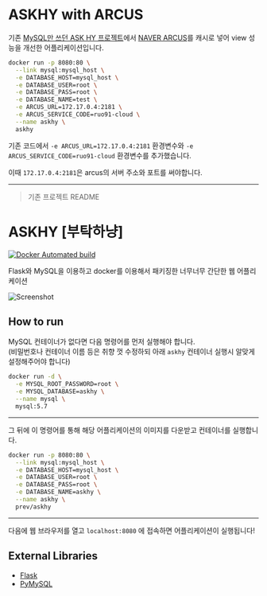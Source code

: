 # ASKHY with ARCUS

기존 [MySQL만 쓰던 ASK HY 프로젝트](https://github.com/Prev/askhy/)에서 [NAVER ARCUS](https://naver.github.io/arcus/)를 캐시로 넣어 view 성능을 개선한 어플리케이션입니다.

```bash
docker run -p 8080:80 \
  --link mysql:mysql_host \
  -e DATABASE_HOST=mysql_host \
  -e DATABASE_USER=root \
  -e DATABASE_PASS=root \
  -e DATABASE_NAME=test \
  -e ARCUS_URL=172.17.0.4:2181 \
  -e ARCUS_SERVICE_CODE=ruo91-cloud \
  --name askhy \
  askhy
```

기존 코드에서 
`-e ARCUS_URL=172.17.0.4:2181` 환경변수와 `-e ARCUS_SERVICE_CODE=ruo91-cloud` 환경변수를 추가했습니다.  

이때 `172.17.0.4:2181`은 arcus의 서버 주소와 포트를 써야합니다.


----
> 기존 프로젝트 README


# ASKHY [부탁하냥]

[![Docker Automated build](https://img.shields.io/docker/automated/prev/askhy.svg)](https://hub.docker.com/r/prev/askhy/)

Flask와 MySQL을 이용하고 docker를 이용해서 패키징한 너무너무 간단한 웹 어플리케이션

![Screenshot](https://prev.kr/askhy/screenshot.png)


## How to run

MySQL 컨테이너가 없다면 다음 명령어를 먼저 실행해야 합니다.  
(비밀번호나 컨테이너 이름 등은 취향 껏 수정하되 아래 `askhy` 컨테이너 실행시 알맞게 설정해주어야 합니다)

```bash
docker run -d \
  -e MYSQL_ROOT_PASSWORD=root \
  -e MYSQL_DATABASE=askhy \
  --name mysql \
  mysql:5.7
```

---

그 뒤에 이 명령어를 통해 해당 어플리케이션의 이미지를 다운받고 컨테이너를 실행합니다.

```bash
docker run -p 8080:80 \
  --link mysql:mysql_host \
  -e DATABASE_HOST=mysql_host \
  -e DATABASE_USER=root \
  -e DATABASE_PASS=root \
  -e DATABASE_NAME=askhy \
  --name askhy \
  prev/askhy
```
---

다음에 웹 브라우저를 열고 `localhost:8080` 에 접속하면 어플리케이션이 실행됩니다!


## External Libraries

- [Flask](https://github.com/pallets/flask)
- [PyMySQL](https://github.com/PyMySQL/PyMySQL)

